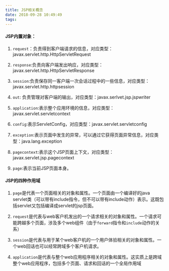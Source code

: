 ```yaml
---
title: JSP相关概念
date: 2018-09-28 10:49:49
tags:
---
```


#### JSP内置对象：

1. `request`：负责得到客户端请求的信息，对应类型：javax.servlet.http.HttpServletRequest

2. `response`:负责向客户端发出响应，对应类型：javax.servlet.http.HttpServletResponse

3. `session`:负责保存同一客户端一次会话过程中的一些信息，对应类型：javax.servlet.http.httpsession

4. `out`: 负责管理对客户端的输出，对应类型：javax.serlvet.jsp.jspwriter

5. `application`:表示整个应用环境的信息，对应类型：javax.servlet.servletcontext

6. `config`:表示ServletConfig，对应类型：javax.servlet.servletconfig

7. `exception`:表示页面中发生的异常，可以通过它获得页面异常信息，对应类型：java.lang.exception

8. `pagecontext`:表示这个JSP页面上下文，对应类型：javax.servlet.jsp.pagecontext

9. `page`:表示当前JSP页面本身。

<!-- more -->

#### JSP的四种作用域

1. `page`是代表一个页面相关的对象和属性。一个页面由一个编译好的java servlet类（可以带有include指令，但不可以带有include动作）表示。这既包括servlet又包括编译成servlet的jsp页面。

2. `request`是代表与web客户机发出的一个请求相关的对象和属性。一个请求可能跨越多个页面，涉及多个web组件（由于`forward`指令和`include`动作的关系）

3. `session`是代表与用于某个web客户机的一个用户体验相关的对象和属性。一个web回话也可以经常跨域多个客户机请求。

4. `application`是代表与整个web应用程序相关的对象和属性。这实质上是跨域整个web应用程序，包括多个页面、请求和回话的一个全局作用域
